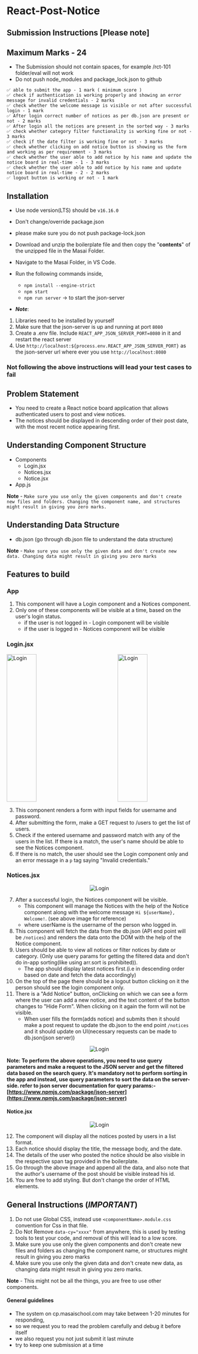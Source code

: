 # React-Post-Notice

## Submission Instructions [Please note]

## Maximum Marks - 24

- The Submission should not contain spaces, for example /rct-101 folder/eval will not work
- Do not push node_modules and package_lock.json to github

```
✅ able to submit the app - 1 mark ( minimum score )
✅ check if authentication is working properly and showing an error message for invalid credentials - 2 marks
✅ check whether the welcome message is visible or not after successful login - 1 mark
✅ After login correct number of notices as per db.json are present or not - 2 marks
✅ After login all the notices are present in the sorted way - 3 marks
✅ check whether category filter functionality is working fine or not - 3 marks
✅ check if the date filter is working fine or not - 3 marks
✅ check whether clicking on add notice button is showing us the form and working as per requirement - 3 marks
✅ check whether the user able to add notice by his name and update the notice board in real-time - 1 - 3 marks
✅ check whether the user able to add notice by his name and update notice board in real-time - 2 - 2 marks
✅ logout button is working or not - 1 mark
```

## Installation

- Use node version(LTS) should be `v16.16.0`
- Don't change/override package.json
- please make sure you do not push package-lock.json

- Download and unzip the boilerplate file and then copy the "**contents**" of the unzipped file in the Masai Folder.
- Navigate to the Masai Folder, in VS Code.
- Run the following commands inside,

  - `npm install --engine-strict`
  - `npm start`
  - `npm run server` -> to start the json-server

- **_Note_**:

1. Libraries need to be installed by yourself
2. Make sure that the json-server is up and running at port `8080`
3. Create a .env file. Include `REACT_APP_JSON_SERVER_PORT=8080` in it and restart the react server
4. Use `http://localhost:${process.env.REACT_APP_JSON_SERVER_PORT}` as the json-server url where ever you use `http://localhost:8080`

### Not following the above instructions will lead your test cases to fail

## Problem Statement

- You need to create a React notice board application that allows authenticated users to post and view notices.
- The notices should be displayed in descending order of their post date, with the most recent notice appearing first.

## Understanding Component Structure

- Components
  - Login.jsx
  - Notices.jsx
  - Notice.jsx
- App.js

**Note** - `Make sure you use only the given components and don't create new files and folders. Changing the component name, and structures might result in giving you zero marks.`

## Understanding Data Structure

- db.json (go through db.json file to understand the data structure)

**Note** - `Make sure you use only the given data and don't create new data. Changing data might result in giving you zero marks`

## Features to build

### App

1. This component will have a Login component and a Notices component.
2. Only one of these components will be visible at a time, based on the user's login status.
   - if the user is not logged in - Login component will be visible
   - if the user is logged in - Notices component will be visible

### Login.jsx

<div style="width:100%;height:400px;margin:auto;display:flex;justify-content:space-between">
<img width="40%" height="400px" alt="Login" src="https://i.imgur.com/Q7oUZLG.png">
<img width="40%" height="400px" alt="Login" src="https://i.imgur.com/GE9vDw7.png">
</div>

3. This component renders a form with input fields for username and password.
4. After submitting the form, make a GET request to /users to get the list of users.
5. Check if the entered username and password match with any of the users in the list. If there is a match, the user's name should be able to see the Notices component.
6. If there is no match, the user should see the Login component only and an error message in a `p` tag saying "Invalid credentials."

### Notices.jsx

<div style="width:100%;margin:auto;text-align:center">
  <img alt="Login" src="https://i.imgur.com/JFWSHof.png">
</div>

7. After a successful login, the Notices component will be visible.
    - This component will manage the Notices with the help of the Notice component along with the welcome message `Hi ${userName}, Welcome!`. (see above image for reference)
    - where userName is the username of the person who logged in.
8. This component will fetch the data from the db.json (API end point will be `/notices`) and renders the data onto the DOM with the help of the Notice component.
9. Users should be able to view all notices or filter notices by date or category. (Only use query params for getting the filtered data and don't do in-app sorting(like using arr.sort is prohibited)).
    - The app should display latest notices first.(i.e in descending order based on date and fetch the data accordingly)
10. On the top of the page there should be a logout button clicking on it the person should see the login component only.
11. There is a "Add Notice" button, onClicking on which we can see a form where the user can add a new notice, and the text content of the button changes to "Hide Form". When clicking on it again the form will not be visible.
    - When user fills the form(adds notice) and submits then it should make a post request to update the db.json  to the end point `/notices` and it should update on UI(necessary requests can be made to db.json(json server))


<div style="width:100%;margin:auto;text-align:center">
  <img alt="Login" src="https://i.imgur.com/dlCcJS7.png">
</div>

****Note: To perform the above operations, you need to use query parameters and make a request to the JSON server and get the filtered data based on the search query. It's mandatory not to perform sorting in the app and instead, use query parameters to sort the data on the server-side.
refer to json server documentation for query params:- [https://www.npmjs.com/package/json-server](https://www.npmjs.com/package/json-server)****

#### Notice.jsx
<div style="width:100%;margin:auto;text-align:center">
  <img alt="Login" src="https://i.imgur.com/IhxqrBK.png">
</div>

12. The component will display all the notices posted by users in a list format.
13. Each notice should display the title, the message body, and the date.
14. The details of the user who posted the notice should be also visible in the respective span tag provided in the boilerplate.
15. Go through the above image and append all the data, and also note that the author's username of the post should be visible instead his id.
16. You are free to add styling. But don't change the order of HTML elements.

## General Instructions (**_IMPORTANT_**)

1. Do not use Global CSS, instead use `<componentName>.module.css` convention for Css in that file.
2. Do Not Remove `data-cy="xxxx"` from anywhere, this is used by testing tools to test your code, and removal of this will lead to a low score.
3. Make sure you use only the given components and don't create new files and folders as changing the component name, or structures might result in giving you zero marks
4. Make sure you use only the given data and don't create new data, as changing data might result in giving you zero marks.

**Note** - This might not be all the things, you are free to use other components.

#### General guidelines

- The system on cp.masaischool.com may take between 1-20 minutes for responding,
- so we request you to read the problem carefully and debug it before itself
- we also request you not just submit it last minute
- try to keep one submission at a time
